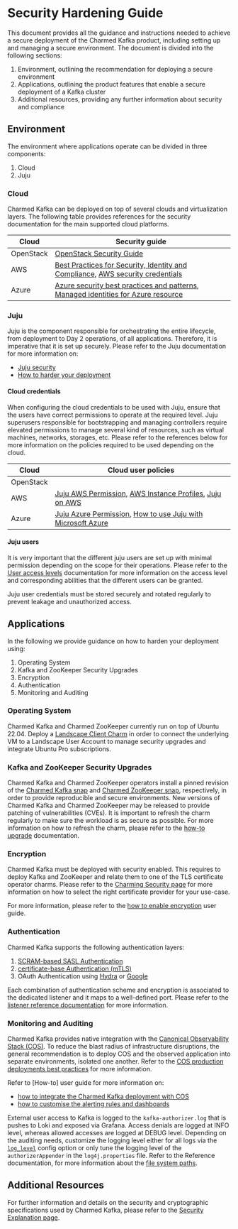 # Security Hardening Guide

This document provides all the guidance and instructions needed to achieve 
a secure deployment of the Charmed Kafka product, including setting up and managing a secure environment.
The document is divided into the following sections:

1. Environment, outlining the recommendation for deploying a secure environment
2. Applications, outlining the product features that enable a secure deployment of a Kafka cluster
3. Additional resources, providing any further information about security and compliance

## Environment

The environment where applications operate can be divided in three components:

1. Cloud
2. Juju 

### Cloud

Charmed Kafka can be deployed on top of several clouds and virtualization layers. 
The following table provides references for the security documentation for the 
main supported cloud platforms.

| Cloud     | Security guide                                                                                                                                                                                                                                                |
|-----------|---------------------------------------------------------------------------------------------------------------------------------------------------------------------------------------------------------------------------------------------------------------|
| OpenStack | [OpenStack Security Guide](https://docs.openstack.org/security-guide/)                                                                                                                                                                                        |
| AWS       | [Best Practices for Security, Identity and Compliance](https://aws.amazon.com/architecture/security-identity-compliance), [AWS security credentials](https://docs.aws.amazon.com/IAM/latest/UserGuide/security-creds.html#access-keys-and-secret-access-keys) | 
| Azure     | [Azure security best practices and patterns](https://learn.microsoft.com/en-us/azure/security/fundamentals/best-practices-and-patterns), [Managed identities for Azure resource](https://learn.microsoft.com/en-us/entra/identity/managed-identities-azure-resources/)                                                                            |

### Juju 

Juju is the component responsible for orchestrating the entire lifecycle, from deployment to Day 2 operations, of 
all applications. Therefore, it is imperative that it is set up securely. Please refer to the Juju documentation for more information on:

* [Juju security](https://discourse.charmhub.io/t/juju-security/15684)
* [How to harder your deployment](https://juju.is/docs/juju/harden-your-deployment)

#### Cloud credentials

When configuring the cloud credentials to be used with Juju, ensure that the users have correct permissions to operate at the required level. 
Juju superusers responsible for bootstrapping and managing controllers require elevated permissions to manage several kind of resources, such as
virtual machines, networks, storages, etc. Please refer to the references below for more information on the policies required to be used depending on the cloud. 

| Cloud     | Cloud user policies                                                                                                                                                                                                                            |
|-----------|------------------------------------------------------------------------------------------------------------------------------------------------------------------------------------------------------------------------------------------------|
| OpenStack |                                                                                                                                                                                                                                                |
| AWS       | [Juju AWS Permission](https://discourse.charmhub.io/t/juju-aws-permissions/5307), [AWS Instance Profiles](https://discourse.charmhub.io/t/using-aws-instance-profiles-with-juju-2-9/5185), [Juju on AWS](https://juju.is/docs/juju/amazon-ec2) | 
| Azure     | [Juju Azure Permission](https://juju.is/docs/juju/microsoft-azure), [How to use Juju with Microsoft Azure](https://discourse.charmhub.io/t/how-to-use-juju-with-microsoft-azure/15219)                                                                                                  |

#### Juju users

It is very important that the different juju users are set up with minimal permission depending on the scope for their operations. 
Please refer to the [User access levels](https://juju.is/docs/juju/user-permissions) documentation for more information on the access level and corresponding abilities 
that the different users can be granted. 

Juju user credentials must be stored securely and rotated regularly to prevent leakage and unauthorized access. 

## Applications

In the following we provide guidance on how to harden your deployment using:

1. Operating System
2. Kafka and ZooKeeper Security Upgrades
3. Encryption 
4. Authentication
5. Monitoring and Auditing

### Operating System

Charmed Kafka and Charmed ZooKeeper currently run on top of Ubuntu 22.04. Deploy a [Landscape Client Charm]() in order to 
connect the underlying VM to a Landscape User Account to manage security upgrades and integrate Ubuntu Pro subscriptions. 

### Kafka and ZooKeeper Security Upgrades

Charmed Kafka and Charmed ZooKeeper operators install a pinned revision of the [Charmed Kafka snap](https://snapcraft.io/charmed-kafka)
and [Charmed ZooKeeper snap](https://snapcraft.io/charmed-zookeeper), respectively, in order to provide reproducible and secure environments. 
New versions of Charmed Kafka and Charmed ZooKeeper may be released to provide patching of vulnerabilities (CVEs). 
It is important to refresh the charm regularly to make sure the workload is as secure as possible. 
For more information on how to refresh the charm, please refer to the [how-to upgrade](https://charmhub.io/kafka/docs/h-upgrade) documentation.

### Encryption

Charmed Kafka must be deployed with security enabled. This requires to deploy Kafka and ZooKeeper and relate them to one of the TLS certificate operator charms. 
Please refer to the [Charming Security page](https://charmhub.io/topics/security-with-x-509-certificates) for more information on how to select the right certificate
provider for your use-case. 

For more information, please refer to the [how to enable encryption](https://charmhub.io/kafka/docs/h-enable-encryption) user guide.

### Authentication

Charmed Kafka supports the following authentication layers:

1. [SCRAM-based SASL Authentication](/t/charmed-kafka-how-to-manage-app/10285)
2. [certificate-base Authentication (mTLS)](/t/create-mtls-client-credentials/11079)
3. OAuth Authentication using [Hydra](/t/how-to-connect-to-kafka-using-hydra-as-oidc-provider/14610) or [Google](/t/how-to-connect-to-kafka-using-google-as-oidc-provider/14611)

Each combination of authentication scheme and encryption is associated to the dedicated listener and it maps to a well-defined port. 
Please refer to the [listener reference documentation](/t/charmed-kafka-documentation-reference-listeners/13264) for more information. 

### Monitoring and Auditing

Charmed Kafka provides native integration with the [Canonical Observability Stack (COS)](https://charmhub.io/topics/canonical-observability-stack).
To reduce the blast radius of infrastructure disruptions, the general recommendation is to deploy COS and the observed application into 
separate environments, isolated one another. Refer to the [COS production deployments best practices](https://charmhub.io/topics/canonical-observability-stack/reference/best-practices)
for more information. 

Refer to [How-to] user guide for more information on:
* [how to integrate the Charmed Kafka deployment with COS](/t/charmed-kafka-how-to-enable-monitoring/10283)
* [how to customise the alerting rules and dashboards](/t/charmed-kafka-documentation-how-to-integrate-custom-alerting-rules-and-dashboards/13431)

External user access to Kafka is logged to the `kafka-authorizer.log` that is pushes to Loki and exposed via Grafana.
Access denials are logged at INFO level, whereas allowed accesses are logged at DEBUG level. Depending on the auditing needs, 
customize the logging level either for all logs via the [`log_level`](https://charmhub.io/kafka/configurations?channel=3/stable#log_level) config option or 
only tune the logging level of the `authorizerAppender` in the `log4j.properties` file. Refer to the Reference documentation, for more information about 
the [file system paths](/t/charmed-kafka-documentation-reference-file-system-paths/13262).

## Additional Resources

For further information and details on the security and cryptographic specifications used by Charmed Kafka, please refer to the [Security Explanation page](/t/charmed-kafka-documentation-explanation-security/15714).